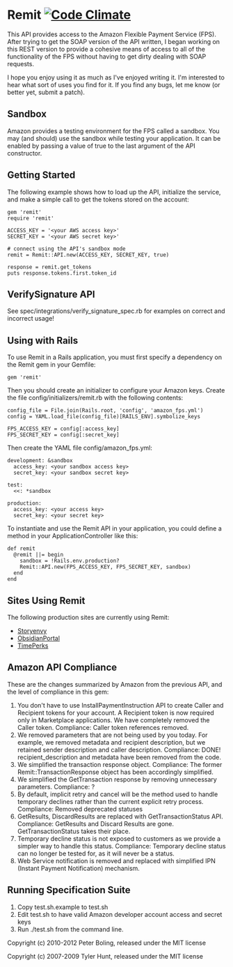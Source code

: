 Remit [![Code Climate](https://codeclimate.com/badge.png)](https://codeclimate.com/github/tylerhunt/remit)
=====

This API provides access to the Amazon Flexible Payment Service (FPS). After
trying to get the SOAP version of the API written, I began working on this REST
version to provide a cohesive means of access to all of the functionality of
the FPS without having to get dirty dealing with SOAP requests.

I hope you enjoy using it as much as I've enjoyed writing it. I'm interested to
hear what sort of uses you find for it. If you find any bugs, let me know (or
better yet, submit a patch).


Sandbox
-------

Amazon provides a testing environment for the FPS called a sandbox. You may
(and should) use the sandbox while testing your application. It can be enabled
by passing a value of true to the last argument of the API constructor.


Getting Started
---------------

The following example shows how to load up the API, initialize the service, and
make a simple call to get the tokens stored on the account:

    gem 'remit'
    require 'remit'

    ACCESS_KEY = '<your AWS access key>'
    SECRET_KEY = '<your AWS secret key>'

    # connect using the API's sandbox mode
    remit = Remit::API.new(ACCESS_KEY, SECRET_KEY, true)

    response = remit.get_tokens
    puts response.tokens.first.token_id


VerifySignature API
-------------------
See spec/integrations/verify_signature_spec.rb for examples on correct and incorrect usage!


Using with Rails
----------------

To use Remit in a Rails application, you must first specify a dependency on the
Remit gem in your Gemfile:

    gem 'remit'

Then you should create an initializer to configure your Amazon keys. Create the
file config/initializers/remit.rb with the following contents:

    config_file = File.join(Rails.root, 'config', 'amazon_fps.yml')
    config = YAML.load_file(config_file)[RAILS_ENV].symbolize_keys

    FPS_ACCESS_KEY = config[:access_key]
    FPS_SECRET_KEY = config[:secret_key]

Then create the YAML file config/amazon_fps.yml:

    development: &sandbox
      access_key: <your sandbox access key>
      secret_key: <your sandbox secret key>

    test:
      <<: *sandbox
    
    production:
      access_key: <your access key>
      secret_key: <your secret key>

To instantiate and use the Remit API in your application, you could define a
method in your ApplicationController like this:

    def remit
      @remit ||= begin
        sandbox = !Rails.env.production?
        Remit::API.new(FPS_ACCESS_KEY, FPS_SECRET_KEY, sandbox)
      end
    end


Sites Using Remit
-----------------

The following production sites are currently using Remit:

 * [Storyenvy](http://www.storenvy.com/)
 * [ObsidianPortal](http://www.obsidianportal.com/)
 * [TimePerks](https://www.timeperks.com/about)


Amazon API Compliance 
---------------------
These are the changes summarized by Amazon from the previous API, and the level of compliance in this gem:

1. You don't have to use InstallPaymentInstruction API to create Caller and Recipient tokens for your account. A Recipient token is now required only in Marketplace applications. We have completely removed the Caller token.
  Compliance: Caller token references removed.
2. We removed parameters that are not being used by you today. For example, we removed metadata and recipient description, but we retained sender description and caller description.
  Compliance: DONE! recipient_description and metadata have been removed from the code.
3. We simplified the transaction response object.
  Compliance: The former Remit::TransactionResponse object has been accordingly simplified.
4. We simplified the GetTransaction response by removing unnecessary parameters.
  Compliance: ?
5. By default, implicit retry and cancel will be the method used to handle temporary declines rather than the current explicit retry process.
  Compliance: Removed deprecated statuses
6. GetResults, DiscardResults are replaced with GetTransactionStatus API.
  Compliance: GetResults and Discard Results are gone.  GetTransactionStatus takes their place.
7. Temporary decline status is not exposed to customers as we provide a simpler way to handle this status.
  Compliance: Temporary decline status can no longer be tested for, as it will never be a status.
8. Web Service notification is removed and replaced with simplified IPN (Instant Payment Notification) mechanism.

Running Specification Suite
---------------------------
1. Copy test.sh.example to test.sh
2. Edit test.sh to have valid Amazon developer account access and secret keys
3. Run ./test.sh from the command line.

Copyright (c) 2010-2012 Peter Boling, released under the MIT license

Copyright (c) 2007-2009 Tyler Hunt, released under the MIT license
